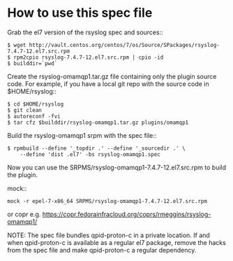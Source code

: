 # How to use this spec file

Grab the el7 version of the rsyslog spec and sources::

    $ wget http://vault.centos.org/centos/7/os/Source/SPackages/rsyslog-7.4.7-12.el7.src.rpm
    $ rpm2cpio rsyslog-7.4.7-12.el7.src.rpm | cpio -id
    $ builddir=`pwd`

Create the rsyslog-omamqp1.tar.gz file containing only the plugin source code.
For example, if you have a local git repo with the source code in
$HOME/rsyslog::

    $ cd $HOME/rsyslog
    $ git clean
    $ autoreconf -fvi
    $ tar cfz $builddir/rsyslog-omamqp1.tar.gz plugins/omamqp1

Build the rsyslog-omamqp1 srpm with the spec file::

    $ rpmbuild --define '_topdir .' --define '_sourcedir .' \
        --define 'dist .el7' -bs rsyslog-omamqp1.spec

Now you can use the SRPMS/rsyslog-omamqp1-7.4.7-12.el7.src.rpm to build the plugin.

mock::

    mock -r epel-7-x86_64 SRPMS/rsyslog-omamqp1-7.4.7-12.el7.src.rpm

or copr e.g. https://copr.fedorainfracloud.org/coprs/rmeggins/rsyslog-omamqp1/

NOTE: The spec file bundles qpid-proton-c in a private location.  If and when
qpid-proton-c is available as a regular el7 package, remove the hacks from the
spec file and make qpid-proton-c a regular dependency.
